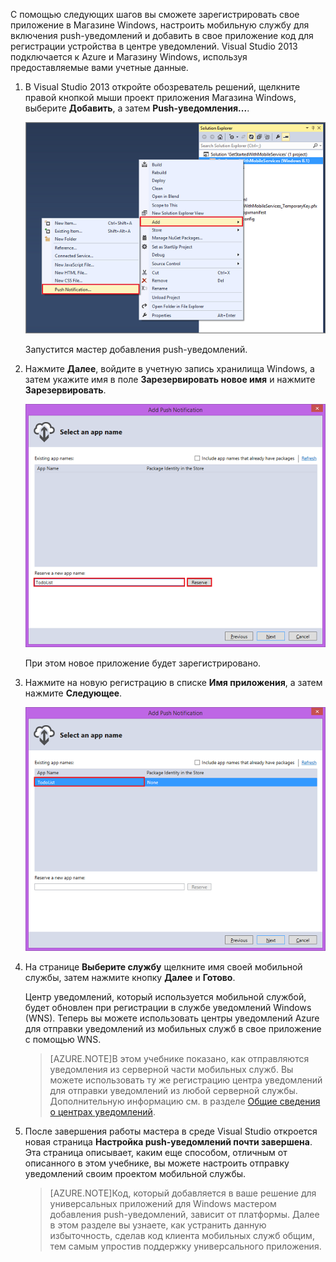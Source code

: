 ﻿С помощью следующих шагов вы сможете зарегистрировать свое приложение в Магазине Windows, настроить мобильную службу для включения push-уведомлений и добавить в свое приложение код для регистрации устройства в центре уведомлений. Visual Studio 2013 подключается к Azure и Магазину Windows, используя предоставляемые вами учетные данные. 

1. В Visual Studio 2013 откройте обозреватель решений, щелкните правой кнопкой мыши проект приложения Магазина Windows, выберите **Добавить**, а затем **Push-уведомления...**. 

	![Add Push Notification wizard in Visual Studio 2013](../includes/media/mobile-services-create-new-push-vs2013/mobile-add-push-notifications-vs2013.png)

	Запустится мастер добавления push-уведомлений.

2. Нажмите **Далее**, войдите в учетную запись хранилища Windows, а затем укажите имя в поле **Зарезервировать новое имя** и нажмите **Зарезервировать**.

	![Select an app name in the Add Push Notification wizard](../includes/media/mobile-services-create-new-push-vs2013/mobile-add-push-notifications-vs2013-2.png) 

	При этом новое приложение будет зарегистрировано.

3. Нажмите на новую регистрацию в списке **Имя приложения**, а затем нажмите **Следующее**.

	![mobile-add-push-notifications-vs2013-3](../includes/media/mobile-services-create-new-push-vs2013/mobile-add-push-notifications-vs2013-3.png)

4. На странице **Выберите службу** щелкните имя своей мобильной службы, затем нажмите кнопку **Далее** и **Готово**. 

	Центр уведомлений, который используется мобильной службой, будет обновлен при регистрации в службе уведомлений Windows (WNS). Теперь вы можете использовать центры уведомлений Azure для отправки уведомлений из мобильных служб в свое приложение с помощью WNS. 

	>[AZURE.NOTE]В этом учебнике показано, как отправляются уведомления из серверной части мобильных служб. Вы можете использовать ту же регистрацию центра уведомлений для отправки уведомлений из любой серверной службы. Дополнительную информацию см. в разделе [Общие сведения о центрах уведомлений](http://msdn.microsoft.com/ru-ru/library/azure/jj927170.aspx).

5. После завершения работы мастера в среде Visual Studio откроется новая страница **Настройка push-уведомлений почти завершена**. Эта страница описывает, каким еще способом, отличным от описанного в этом учебнике, вы можете настроить отправку уведомлений своим проектом мобильной службы. 

	>[AZURE.NOTE]Код, который добавляется в ваше решение для универсальных приложений для Windows мастером добавления push-уведомлений, зависит от платформы. Далее в этом разделе вы узнаете, как устранить данную избыточность, сделав код клиента мобильных служб общим, тем самым упростив поддержку универсального приложения.  

<!-- URLs. -->
[Приступая к работе с мобильными службами]: /ru-ru/develop/mobile/tutorials/get-started/
[Приступая к работе с данными]: /ru-ru/develop/mobile/tutorials/get-started-with-data-dotnet/
[Импорт PUBLISHSETTINGS-файла в Visual Studio 2013]: /ru-ru/documentation/articles/mobile-services-windows-how-to-import-publishsettings/
<!--HONumber=42-->
